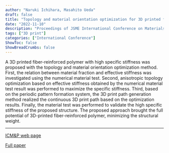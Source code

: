 ```yaml
---
author: "Naruki Ichihara, Masahito Ueda"
draft: false
title: "Topology and material orientation optimization for 3D printed fiber-reinforced polymers"
date: "2022-11-10"
description: "Proceedings of JSME International Conference on Materials and Processing 2022"
tags: ["3D print"]
categories: ["International Conference"]
ShowToc: false
ShowBreadCrumbs: false
---
```

A 3D printed fiber-reinforced polymer with high specific stiffness was proposed with the topology and material orientation optimization method. First, the relation between material fraction and effective stiffness was investigated using the numerical material test. Second, anisotropic topology optimization based on effective stiffness obtained by the numerical material test result was performed to maximize the specific stiffness. Third, based on the periodic pattern formation system, the 3D print path generation method realized the continuous 3D print path based on the optimization results. Finally, the material test was performed to validate the high specific stiffness of the proposed structure. The proposed approach brought the full potential of 3D-printed fiber-reinforced polymer, minimizing the structural weight.

* * *
[ICM&P web page](https://jsmempd.com/conference/icmpconf/2022/)

[Full paper](https://www.researchgate.net/publication/365349682_Topology_and_material_orientation_optimization_for_3D_printed_fiber-reinforced_polymers)


